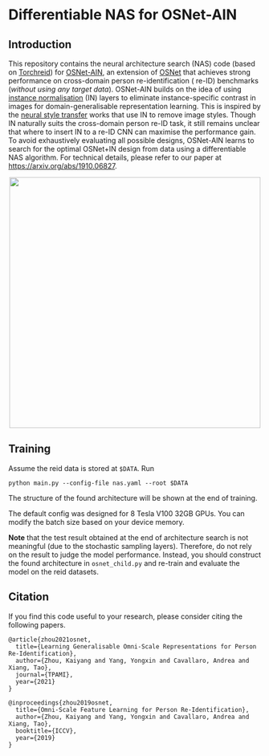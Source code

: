 # Differentiable NAS for OSNet-AIN

## Introduction

This repository contains the neural architecture search (NAS) code (based
on [Torchreid](https://arxiv.org/abs/1910.10093)) for [OSNet-AIN](https://arxiv.org/abs/1910.06827), an extension
of [OSNet](https://arxiv.org/abs/1905.00953) that achieves strong performance on cross-domain person re-identification (
re-ID) benchmarks (*without using any target data*). OSNet-AIN builds on the idea of
using [instance normalisation](https://arxiv.org/abs/1607.08022) (IN) layers to eliminate instance-specific contrast in
images for domain-generalisable representation learning. This is inspired by
the [neural style transfer](https://arxiv.org/abs/1703.06868) works that use IN to remove image styles. Though IN
naturally suits the cross-domain person re-ID task, it still remains unclear that where to insert IN to a re-ID CNN can
maximise the performance gain. To avoid exhaustively evaluating all possible designs, OSNet-AIN learns to search for the
optimal OSNet+IN design from data using a differentiable NAS algorithm. For technical details, please refer to our paper
at https://arxiv.org/abs/1910.06827.

<div align="center">
  <img src="https://drive.google.com/uc?export=view&id=1yvVIi2Ml7WBe85Uhaa54qyG4g8z-MGEB" width="500px" />
</div>

## Training

Assume the reid data is stored at `$DATA`. Run

```
python main.py --config-file nas.yaml --root $DATA
```

The structure of the found architecture will be shown at the end of training.

The default config was designed for 8 Tesla V100 32GB GPUs. You can modify the batch size based on your device memory.

**Note** that the test result obtained at the end of architecture search is not meaningful (due to the stochastic
sampling layers). Therefore, do not rely on the result to judge the model performance. Instead, you should construct the
found architecture in `osnet_child.py` and re-train and evaluate the model on the reid datasets.

## Citation

If you find this code useful to your research, please consider citing the following papers.

```
@article{zhou2021osnet,
  title={Learning Generalisable Omni-Scale Representations for Person Re-Identification},
  author={Zhou, Kaiyang and Yang, Yongxin and Cavallaro, Andrea and Xiang, Tao},
  journal={TPAMI},
  year={2021}
}

@inproceedings{zhou2019osnet,
  title={Omni-Scale Feature Learning for Person Re-Identification},
  author={Zhou, Kaiyang and Yang, Yongxin and Cavallaro, Andrea and Xiang, Tao},
  booktitle={ICCV},
  year={2019}
}
```
